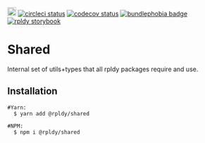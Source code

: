 <a href="https://badge.fury.io/js/%40rpldy%2Fshared">
    <img src="https://badge.fury.io/js/%40rpldy%2Fshared.svg" alt="npm version" height="20"></a>
<a href="https://circleci.com/gh/rpldy/react-uploady">
    <img src="https://circleci.com/gh/rpldy/react-uploady.svg?style=svg" alt="circleci status"/></a>  
<a href="https://codecov.io/gh/rpldy/react-uploady">
    <img src="https://codecov.io/gh/rpldy/react-uploady/branch/master/graph/badge.svg" alt="codecov status"/></a> 
<a href="https://bundlephobia.com/result?p=@rpldy/shared">
    <img src="https://badgen.net/bundlephobia/minzip/@rpldy/shared" alt="bundlephobia badge"/></a>
<a href="https://react-uploady-storybook.netlify.com">
   <img src="https://cdn.jsdelivr.net/gh/storybookjs/brand@master/badge/badge-storybook.svg" alt="rpldy storybook"/></a> 

# Shared

Internal set of utils+types that all rpldy packages require and use.

## Installation

```shell
#Yarn:
  $ yarn add @rpldy/shared

#NPM:
  $ npm i @rpldy/shared
``` 


